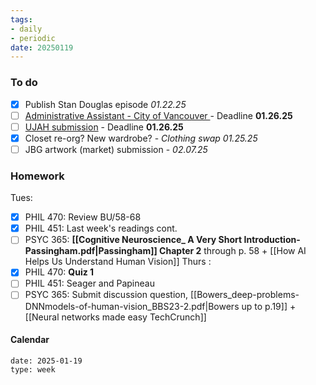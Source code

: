 ```yaml
---
tags:
- daily
- periodic
date: 20250119
---
```


### To do
- [x] Publish Stan Douglas episode *01.22.25*
- [ ] [Administrative Assistant - City of Vancouver ](https://career17.sapsf.com/portalcareer?_s.crb=0z7SXa3xiVwh%252bsW%252bvByEzapDkPoSbiteYG3UyQAQnIA%253d)- Deadline **01.26.25**
- [ ] [UJAH submission](http://www.ubcujah.com/artwork-submissions)  - Deadline **01.26.25**
- [x] Closet re-org? New wardrobe? - *Clothing swap 01.25.25*
- [ ] JBG artwork (market) submission - *02.07.25*

### Homework
Tues:
- [x] PHIL 470: Review BU/58-68
- [x] PHIL 451: Last week's readings cont.
- [ ] PSYC 365: **[[Cognitive Neuroscience_ A Very Short Introduction-Passingham.pdf|Passingham]] Chapter 2** through p. 58 + [[How AI Helps Us Understand Human Vision]]
Thurs :
- [x] PHIL 470: **Quiz 1**
- [ ] PHIL 451: Seager and Papineau
- [ ] PSYC 365: Submit discussion question, [[Bowers_deep-problems-DNNmodels-of-human-vision_BBS23-2.pdf|Bowers up to p.19]] + [[Neural networks made easy  TechCrunch]]
#### Calendar
```gEvent
date: 2025-01-19
type: week
```


